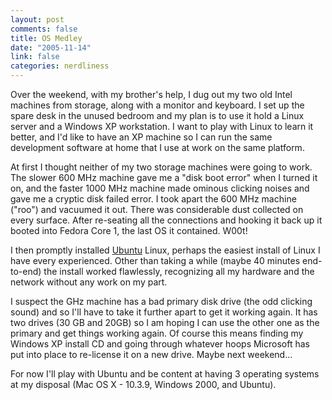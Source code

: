 ```yaml
--- 
layout: post
comments: false
title: OS Medley
date: "2005-11-14"
link: false
categories: nerdliness
---
```

Over the weekend, with my brother's help, I dug out my two old Intel machines from storage, along with a monitor and keyboard. I set up the spare desk in the unused bedroom and my plan is to use it hold a Linux server and a Windows XP workstation. I want to play with Linux to learn it better, and I'd like to have an XP machine so I can run the same development software at home that I use at work on the same platform.

At first I thought neither of my two storage machines were going to work. The slower 600 MHz machine gave me a "disk boot error" when I turned it on, and the faster 1000 MHz machine made ominous clicking noises and gave me a cryptic disk failed error. I took apart the 600 MHz machine ("roo") and vacuumed it out. There was considerable dust collected on every surface. After re-seating all the connections and hooking it back up it booted into Fedora Core 1, the last OS it contained. W00t!

I then promptly installed <a href="http://ubuntu.com/" title="Linux for Human Beings">Ubuntu</a> Linux, perhaps the easiest install of Linux I have every experienced. Other than taking a while (maybe 40 minutes end-to-end) the install worked flawlessly, recognizing all my hardware and the network without any work on my part.

I suspect the GHz machine has a bad primary disk drive (the odd clicking sound) and so I'll have to take it further apart to get it working again. It has two drives (30 GB and 20GB) so I am hoping I can use the other one as the primary and get things working again. Of course this means finding my Windows XP install CD and going through whatever hoops Microsoft has put into place to re-license it on a new drive. Maybe next weekend...

For now I'll play with Ubuntu and be content at having 3 operating systems at my disposal (Mac OS X - 10.3.9, Windows 2000, and Ubuntu).
